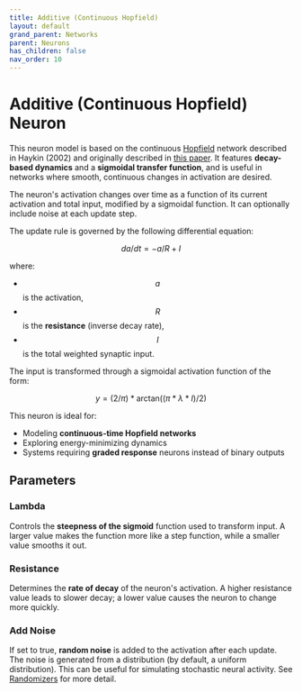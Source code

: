 ```yaml
---
title: Additive (Continuous Hopfield)  
layout: default  
grand_parent: Networks  
parent: Neurons  
has_children: false  
nav_order: 10
---
```


# Additive (Continuous Hopfield) Neuron

This neuron model is based on the continuous [Hopfield](https://en.wikipedia.org/wiki/Hopfield_network) network described in Haykin (2002) and originally described in [this paper](https://www.pnas.org/doi/10.1073/pnas.81.10.3088). It features **decay-based dynamics** and a **sigmoidal transfer function**, and is useful in networks where smooth, continuous changes in activation are desired.

The neuron's activation changes over time as a function of its current activation and total input, modified by a sigmoidal function. It can optionally include noise at each update step.

The update rule is governed by the following differential equation:

$$
da/dt = -a / R + I
$$

where:
- $$a$$ is the activation,
- $$R$$ is the **resistance** (inverse decay rate),
- $$I$$ is the total weighted synaptic input.

The input is transformed through a sigmoidal activation function of the form:

$$
y = (2 / \pi) * \mbox{arctan}((\pi * \lambda * I) / 2)
$$

This neuron is ideal for:
- Modeling **continuous-time Hopfield networks**
- Exploring energy-minimizing dynamics
- Systems requiring **graded response** neurons instead of binary outputs


## Parameters

### Lambda

Controls the **steepness of the sigmoid** function used to transform input. A larger value makes the function more like a step function, while a smaller value smooths it out.

### Resistance

Determines the **rate of decay** of the neuron's activation. A higher resistance value leads to slower decay; a lower value causes the neuron to change more quickly.

### Add Noise

If set to true, **random noise** is added to the activation after each update. The noise is generated from a distribution (by default, a uniform distribution). This can be useful for simulating stochastic neural activity. See [Randomizers](/docs/utilities/randomizers) for more detail.

